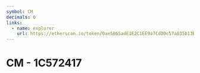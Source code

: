 ```yaml
---
symbol: CM
decimals: 0
links:
  - name: explorer
    url: https://etherscan.io/token/0xe5865adE1E2C1EE9a7CdD0c57a035b13EDd2d72C
---
```


# CM - 1C572417
